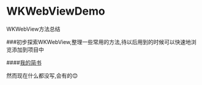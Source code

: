 # WKWebViewDemo
WKWebView方法总结

###初步探索WKWebView,整理一些常用的方法,待以后用到的时候可以快速地浏览添加到项目中

####<a href="http://www.jianshu.com/users/eca0c636066c/timeline">我的简书</a>
<p>然而现在什么都没写,会有的😊</p>
